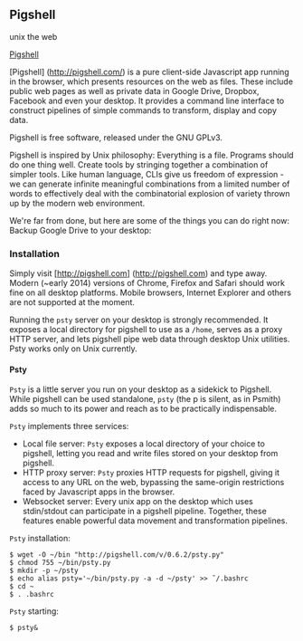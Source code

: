 ## Pigshell
unix the web

[Pigshell](images/pigshell-logo.png)

[Pigshell] (http://pigshell.com/) is a pure client-side Javascript app running in the browser, which presents resources on the web as files. These include public web pages as well as private data in Google Drive, Dropbox, Facebook and even your desktop. It provides a command line interface to construct pipelines of simple commands to transform, display and copy data.

Pigshell is free software, released under the GNU GPLv3.

Pigshell is inspired by Unix philosophy: Everything is a file. Programs should do one thing well. Create tools by stringing together a combination of simpler tools. Like human language, CLIs give us freedom of expression - we can generate infinite meaningful combinations from a limited number of words to effectively deal with the combinatorial explosion of variety thrown up by the modern web environment.

We're far from done, but here are some of the things you can do right now:
Backup Google Drive to your desktop: 

### Installation
Simply visit [http://pigshell.com] (http://pigshell.com) and type away. Modern (~early 2014) versions of Chrome, Firefox and Safari should work fine on all desktop platforms. Mobile browsers, Internet Explorer and others are not supported at the moment.

Running the `psty` server on your desktop is strongly recommended. It exposes a local directory for pigshell to use as a `/home`, serves as a proxy HTTP server, and lets pigshell pipe web data through desktop Unix utilities. Psty works only on Unix currently.

#### Psty
`Psty` is a little server you run on your desktop as a sidekick to Pigshell. While pigshell can be used standalone, `psty` (the p is silent, as in Psmith) adds so much to its power and reach as to be practically indispensable.

`Psty` implements three services:

* Local file server: `Psty` exposes a local directory of your choice to pigshell, letting you read and write files stored on your desktop from pigshell.
* HTTP proxy server: `Psty` proxies HTTP requests for pigshell, giving it access to any URL on the web, bypassing the same-origin restrictions faced by Javascript apps in the browser.
* Websocket server: Every unix app on the desktop which uses stdin/stdout can participate in a pigshell pipeline.
Together, these features enable powerful data movement and transformation pipelines. 

`Psty` installation:

    $ wget -O ~/bin "http://pigshell.com/v/0.6.2/psty.py"
    $ chmod 755 ~/bin/psty.py
    $ mkdir -p ~/psty
    $ echo alias psty='~/bin/psty.py -a -d ~/psty' >> ˜/.bashrc
    $ cd ~
    $ . .bashrc
    
`Psty` starting: 

    $ psty&
